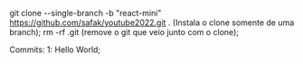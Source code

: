 git clone --single-branch -b "react-mini" https://github.com/safak/youtube2022.git . (Instala o clone somente de uma branch);
rm -rf .git  (remove o git que veio junto com o clone);

Commits:
1: Hello World;


